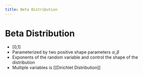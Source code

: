 ```yaml
---
title: Beta Distribution
---
```


# Beta Distribution
- [0,1]
- Parameterized by two positive shape parameters $\alpha, \beta$ 
- Exponents of the random variable and control the shape of the distribution 
- Multiple variables is [[Dirichlet Distribution]]










